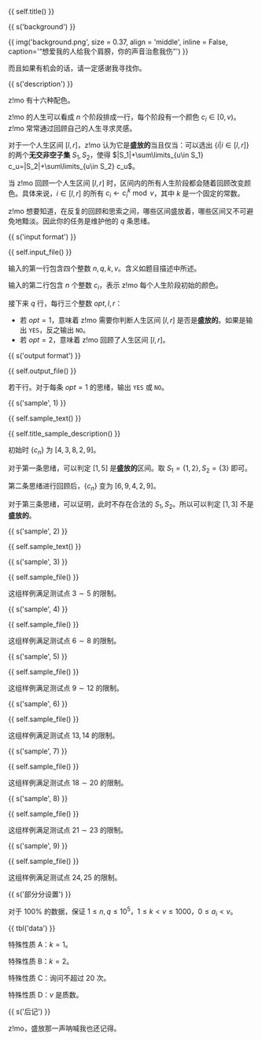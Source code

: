 {{ self.title() }}

{{ s('background') }}

{{ img('background.png', size = 0.37, align = 'middle', inline = False, caption='“想爱我的人给我个肩膀，你的声音治愈我伤”') }}

而且如果有机会的话，请一定感谢我寻找你。

{{ s('description') }}

z!mo 有十六种配色。

z!mo 的人生可以看成 $n$ 个阶段排成一行，每个阶段有一个颜色 $c_i\in[0,v)$。z!mo 常常通过回顾自己的人生寻求灵感。

对于一个人生区间 $[l,r]$，z!mo 认为它是**盛放的**当且仅当：可以选出 $\{i|i\in[l,r]\}$ 的两个**无交非空子集** $S_1,S_2$，使得 $|S_1|+\sum\limits_{u\in S_1} c_u=|S_2|+\sum\limits_{u\in S_2} c_u$。

当 z!mo 回顾一个人生区间 $[l,r]$ 时，区间内的所有人生阶段都会随着回顾改变颜色。具体来说，$i\in[l,r]$ 的所有 $c_i\gets c_i^k\bmod v$，其中 $k$ 是一个固定的常数。

z!mo 想要知道，在反复的回顾和思索之间，哪些区间盛放着，哪些区间又不可避免地黯淡。因此你的任务是维护他的 $q$ 条思绪。

{{ s('input format') }}

{{ self.input_file() }}

输入的第一行包含四个整数 $n,q,k,v$。含义如题目描述中所述。

输入的第二行包含 $n$ 个整数 $c_i$，表示 z!mo 每个人生阶段初始的颜色。

接下来 $q$ 行，每行三个整数 $opt,l,r$：

- 若 $opt=1$，意味着 z!mo 需要你判断人生区间 $[l,r]$ 是否是**盛放的**。如果是输出 `YES`，反之输出 `NO`。
- 若 $opt=2$，意味着 z!mo 回顾了人生区间 $[l,r]$。

{{ s('output format') }}

{{ self.output_file() }}

若干行。对于每条 $opt=1$ 的思绪，输出 `YES` 或 `NO`。

{{ s('sample', 1) }}

{{ self.sample_text() }}

{{ self.title_sample_description() }}

初始时 $\{c_n\}$ 为 $[4,3,8,2,9]$。

对于第一条思绪，可以判定 $[1,5]$ 是**盛放的**区间。取 $S_1=\{1,2\},S_2=\{3\}$ 即可。

第二条思绪进行回顾后，$\{c_n\}$ 变为 $[6,9,4,2,9]$。

对于第三条思绪，可以证明，此时不存在合法的 $S_1,S_2$。所以可以判定 $[1,3]$ 不是**盛放的**。

{{ s('sample', 2) }}

{{ self.sample_text() }}

{{ s('sample', 3) }}

{{ self.sample_file() }}

这组样例满足测试点 $3\sim 5$ 的限制。

{{ s('sample', 4) }}

{{ self.sample_file() }}

这组样例满足测试点 $6\sim 8$ 的限制。

{{ s('sample', 5) }}

{{ self.sample_file() }}

这组样例满足测试点 $9\sim 12$ 的限制。

{{ s('sample', 6) }}

{{ self.sample_file() }}

这组样例满足测试点 $13,14$ 的限制。

{{ s('sample', 7) }}

{{ self.sample_file() }}

这组样例满足测试点 $18\sim 20$ 的限制。

{{ s('sample', 8) }}

{{ self.sample_file() }}

这组样例满足测试点 $21\sim 23$ 的限制。

{{ s('sample', 9) }}

{{ self.sample_file() }}

这组样例满足测试点 $24,25$ 的限制。

{{ s('部分分设置') }}

对于 $100\%$ 的数据，保证 $1\le n,q\le 10^5$，$1\le k<v\le 1000$，$0\le a_i<v$。

{{ tbl('data') }}

特殊性质 A：$k=1$。

特殊性质 B：$k=2$。

特殊性质 C：询问不超过 $20$ 次。

特殊性质 D：$v$ 是质数。

{{ s('后记') }}

z!mo，盛放那一声呐喊我也还记得。